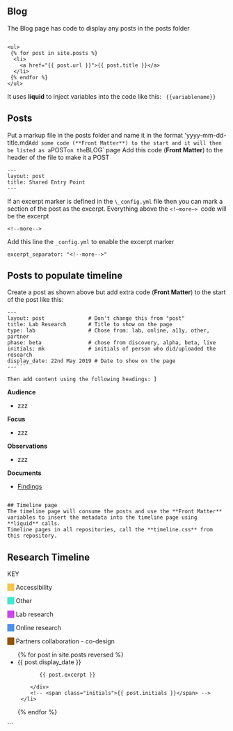 ## Blog
The Blog page has code to display any posts in the posts folder

```

<ul>
 {% for post in site.posts %}
  <li>
    <a href="{{ post.url }}">{{ post.title }}</a>
  </li>
 {% endfor %}
</ul>

```

It uses **liquid** to inject variables into the code like this:  ``` {{variablename}}```

## Posts
Put a markup file in the posts folder and name it in the format
'yyyy-mm-dd-title.md`
Add some code (**Front Matter**) to the start and it will then be listed as a `POST` on the `BLOG` page
Add this code (**Front Matter**) to the header of the file to make it a POST

```
---
layout: post
title: Shared Entry Point
---
```

If an excerpt marker is defined in the `\_config.yml` file then you can mark a section of the post as the excerpt.
Everything above the  `<!—more—> `code will be the excerpt
```
<!--more-->
```

Add this line the `_config.yml` to enable the excerpt marker
```
excerpt_separator: "<!--more-->"
```

## Posts to populate timeline
Create a post as shown above but add extra code (**Front Matter**) to the start of the post like this:
```
---
layout: post              # Don't change this from "post"
title: Lab Research       # Title to show on the page
type: lab                 # Chose from: lab, online, a11y, other, partner
phase: beta               # chose from discovery, alpha, beta, live
initials: mk              # initials of person who did/uploaded the research
display_date: 22nd May 2019 # Date to show on the page
---```

Then add content using the following headings: ]

```
**Audience**
- zzz

**Focus**
- zzz

**Observations**
- zzz

**Documents**
- [ Findings ](../files/)
```

## Timeline page
The timeline page will consume the posts and use the **Front Matter** variables to insert the metadata into the timeline page using **liquid** calls.
Timeline pages in all repositories, call the **timeline.css** from this repository.

```
<link rel="stylesheet" href="https://scotentsd.github.io/resources/timeline.css?ver=15">
<link href="https://fonts.googleapis.com/css?family=Roboto&display=swap" rel="stylesheet">
<section id="timeline">
<h2>Research Timeline</h2>
<div class="colour_key">
  <p class="colour_key_heading">KEY</p>
  <p><span style="background-color: #f5c44b">&nbsp;&nbsp;&nbsp;&nbsp;</span> Accessibility</p>
  <p><span style="background-color: #3ee9d1">&nbsp;&nbsp;&nbsp;&nbsp;</span> Other</p>
  <p><span style="background-color: #ce43eb">&nbsp;&nbsp;&nbsp;&nbsp;</span> Lab research</p>
  <p><span style="background-color: #4d92eb">&nbsp;&nbsp;&nbsp;&nbsp;</span> Online research</p>
  <p><span style="background-color: #935300">&nbsp;&nbsp;&nbsp;&nbsp;</span> Partners collaboration - co-design</p>
</div>


<ul class="timeline_ul">
  {% for post in site.posts reversed %}
      <li class="timeline_card">
          <div class="date_{{post.type}}" > {{ post.display_date }} </div>
          <!-- <br>  -->
          <div class="type_{{post.type}}" > </div>  
        </div>
       </a>
        <div class="timeline_body">

           {{ post.excerpt }}

        </div>
        <!-- <span class="initials">{{ post.initials }}</span> -->
     </li>
  {% endfor %}
</ul>
</section>
```
